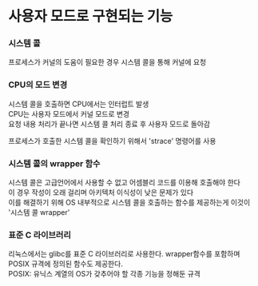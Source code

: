 # 사용자 모드로 구현되는 기능

### 시스템 콜

프로세스가 커널의 도움이 필요한 경우 시스템 콜을 통해 커널에 요청

### CPU의 모드 변경

시스템 콜을 호출하면 CPU에서는 인터럽트 발생   
CPU는 사용자 모드에서 커널 모드로 변경   
요청 내용 처리가 끝나면 시스템 콜 처리 종료 후 사용자 모드로 돌아감   
   


   프로세스가 호출한 시스템 콜을 확인하기 위해서 'strace' 명령어를 사용

### 시스템 콜의 wrapper 함수

시스템 콜은 고급언어에서 사용할 수 없고 어셈블리 코드를 이용해 호출해야 한다   
이 경우 작성이 오래 걸리며 아키텍처 이식성이 낮은 문제가 있다   
이를 해결하기 위해 OS 내부적으로 시스템 콜을 호출하는 함수를 제공하는게 이것이 '시스템 콜 wrapper'

### 표준 C 라이브러리

리눅스에서는 glibc를 표준 C 라이브러리로 사용한다. wrapper함수를 포함하며 POSIX 규격에 정의된 함수도 제공한다.   
POSIX: 유닉스 계열의 OS가 갖추어야 할 각종 기능을 정해둔 규격



